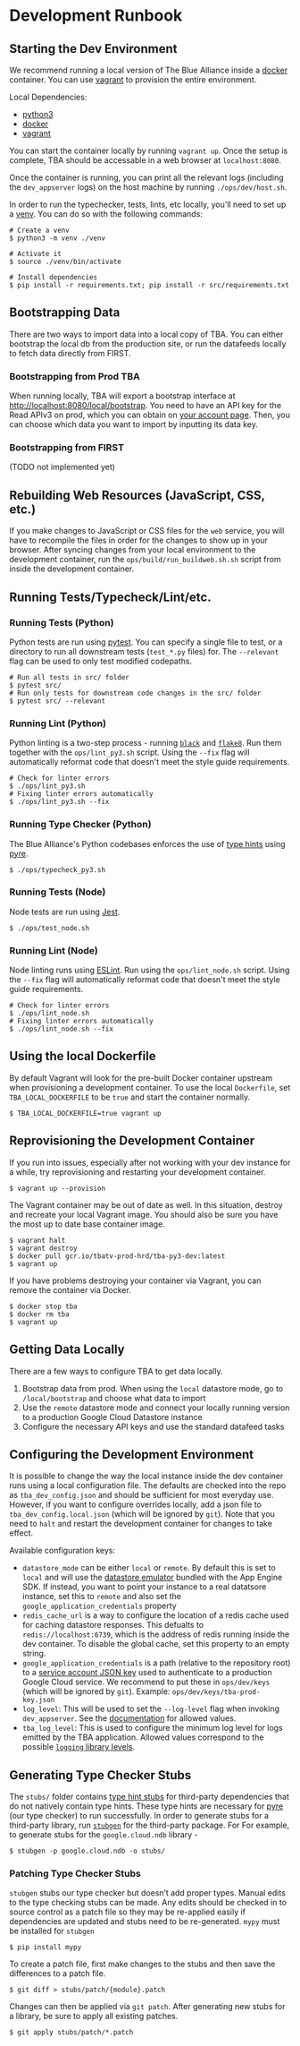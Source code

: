 # Development Runbook

## Starting the Dev Environment

We recommend running a local version of The Blue Alliance inside a [docker](https://www.docker.com/) container. You can use [vagrant](https://www.vagrantup.com/) to provision the entire environment.

Local Dependencies:
 - [python3](https://wiki.python.org/moin/BeginnersGuide/Download)
 - [docker](https://www.docker.com/)
 - [vagrant](https://www.vagrantup.com/)

You can start the container locally by running `vagrant up`. Once the setup is complete, TBA should be accessable in a web browser at `localhost:8080`.

Once the container is running, you can print all the relevant logs (including the `dev_appserver` logs) on the host machine by running `./ops/dev/host.sh`.

In order to run the typechecker, tests, lints, etc locally, you'll need to set up a [venv](https://docs.python.org/3/tutorial/venv.html). You can do so with the following commands:

```
# Create a venv
$ python3 -m venv ./venv

# Activate it
$ source ./venv/bin/activate

# Install dependencies
$ pip install -r requirements.txt; pip install -r src/requirements.txt
```

## Bootstrapping Data

There are two ways to import data into a local copy of TBA. You can either bootstrap the local db from the production site, or run the datafeeds locally to fetch data directly from FIRST.

### Bootstrapping from Prod TBA

When running locally, TBA will export a bootstrap interface at [http://localhost:8080/local/bootstrap](http://localhost:8080/local/bootstrap). You need to have an API key for the Read APIv3 on prod, which you can obtain on [your account page](https://www.thebluealliance.com/account). Then, you can choose which data you want to import by inputting its data key.

### Bootstrapping from FIRST

(TODO not implemented yet)

## Rebuilding Web Resources (JavaScript, CSS, etc.)
If you make changes to JavaScript or CSS files for the `web` service, you will have to recompile the files in order for the changes to show up in your browser. After syncing changes from your local environment to the development container, run the `ops/build/run_buildweb.sh.sh` script from inside the development container.

## Running Tests/Typecheck/Lint/etc.

### Running Tests (Python)
Python tests are run using [pytest](https://docs.pytest.org/en/latest/). You can specify a single file to test, or a directory to run all downstream tests (`test_*.py` files) for. The `--relevant` flag can be used to only test modified codepaths.
```
# Run all tests in src/ folder
$ pytest src/
# Run only tests for downstream code changes in the src/ folder
$ pytest src/ --relevant
```

### Running Lint (Python)
Python linting is a two-step process - running [`black`](https://black.readthedocs.io/en/stable/) and [`flake8`](https://flake8.pycqa.org/en/latest/). Run them together with the `ops/lint_py3.sh` script. Using the `--fix` flag will automatically reformat code that doesn't meet the style guide requirements.
```
# Check for linter errors
$ ./ops/lint_py3.sh
# Fixing linter errors automatically
$ ./ops/lint_py3.sh --fix
```

### Running Type Checker (Python)
The Blue Alliance's Python codebases enforces the use of [type hints](https://www.python.org/dev/peps/pep-0484/) using [pyre](https://pyre-check.org/).
```
$ ./ops/typecheck_py3.sh
```

### Running Tests (Node)
Node tests are run using [Jest](https://jestjs.io/).
```
$ ./ops/test_node.sh
```

### Running Lint (Node)
Node linting runs using [ESLint](https://eslint.org/). Run using the `ops/lint_node.sh` script. Using the `--fix` flag will automatically reformat code that doesn't meet the style guide requirements.
```
# Check for linter errors
$ ./ops/lint_node.sh
# Fixing linter errors automatically
$ ./ops/lint_node.sh --fix
```

## Using the local Dockerfile
By default Vagrant will look for the pre-built Docker container upstream when provisioning a development container. To use the local `Dockerfile`, set `TBA_LOCAL_DOCKERFILE` to be `true` and start the container normally.

```
$ TBA_LOCAL_DOCKERFILE=true vagrant up
```

## Reprovisioning the Development Container
If you run into issues, especially after not working with your dev instance for a while, try reprovisioning and restarting your development container.
```
$ vagrant up --provision
```

The Vagrant container may be out of date as well. In this situation, destroy and recreate your local Vagrant image. You should also be sure you have the most up to date base container image.
```
$ vagrant halt
$ vagrant destroy
$ docker pull gcr.io/tbatv-prod-hrd/tba-py3-dev:latest
$ vagrant up
```

If you have problems destroying your container via Vagrant, you can remove the container via Docker.
```
$ docker stop tba
$ docker rm tba
$ vagrant up
```

## Getting Data Locally

There are a few ways to configure TBA to get data locally.
 1. Bootstrap data from prod. When using the `local` datastore mode, go to `/local/bootstrap` and choose what data to import
 2. Use the `remote` datastore mode and connect your locally running version to a production Google Cloud Datastore instance
 3. Configure the necessary API keys and use the standard datafeed tasks

## Configuring the Development Environment

It is possible to change the way the local instance inside the dev container runs using a local configuration file. The defaults are checked into the repo as `tba_dev_config.json` and should be sufficient for most everyday use. However, if you want to configure overrides locally, add a json file to `tba_dev_config.local.json` (which will be ignored by `git`). Note that you need to `halt` and restart the development container for changes to take effect.

Available configuration keys:
 - `datastore_mode` can be either `local` or `remote`. By default this is set to `local` and will use the [datastore emulator](https://cloud.google.com/datastore/docs/tools/datastore-emulator) bundled with the App Engine SDK. If instead, you want to point your instance to a real datatsore instance, set this to `remote` and also set the `google_application_credentials` property
  - `redis_cache_url` is a way to configure the location of a redis cache used for caching datastore responses. This defualts to `redis://localhost:6739`, which is the address of redis running inside the dev container. To disable the global cache, set this property to an empty string.
 - `google_application_credentials` is a path (relative to the repository root) to a [service account JSON key](https://cloud.google.com/iam/docs/creating-managing-service-account-keys) used to authenticate to a production Google Cloud service. We recommend to put these in `ops/dev/keys` (which will be ignored by `git`). Example: `ops/dev/keys/tba-prod-key.json`
 - `log_level`: This will be used to set the `--log-level` flag when invoking `dev_appserver`. See the [documentation](https://cloud.google.com/appengine/docs/standard/python3/tools/local-devserver-command) for allowed values.
 - `tba_log_level`: This is used to configure the minimum log level for logs emitted by the TBA application. Allowed values correspond to the possible [`logging` library levels](https://docs.python.org/2/library/logging.html#logging-levels).

## Generating Type Checker Stubs
The `stubs/` folder contains [type hint stubs](https://www.python.org/dev/peps/pep-0484/#stub-files) for third-party dependencies that do not natively contain type hints. These type hints are necessary for [pyre](https://pyre-check.org/) (our type checker) to run successfully. In order to generate stubs for a third-party library, run [`stubgen`](https://mypy.readthedocs.io/en/stable/stubgen.html) for the third-party package. For For example, to generate stubs for the `google.cloud.ndb` library -
```
$ stubgen -p google.cloud.ndb -o stubs/
```

### Patching Type Checker Stubs
`stubgen` stubs our type checker but doesn’t add proper types. Manual edits to the type checking stubs can be made. Any edits should be checked in to source control as a patch file so they may be re-applied easily if dependencies are updated and stubs need to be re-generated. `mypy` must be installed for `stubgen`
```
$ pip install mypy
```

To create a patch file, first make changes to the stubs and then save the differences to a patch file.
```
$ git diff > stubs/patch/{module}.patch
```

Changes can then be applied via `git patch`.  After generating new stubs for a library, be sure to apply all existing patches.
```
$ git apply stubs/patch/*.patch
```
